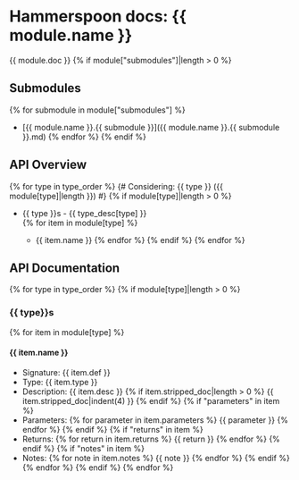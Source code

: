 # Hammerspoon docs: {{ module.name }}

{{ module.doc }}
{% if module["submodules"]|length > 0 %}

## Submodules
{% for submodule in module["submodules"] %}
 * [{{ module.name }}.{{ submodule }}]({{ module.name }}.{{ submodule }}.md)
{% endfor %}
{% endif %}

## API Overview
{% for type in type_order %}
{# Considering: {{ type }} ({{ module[type]|length }}) #}
{% if module[type]|length > 0 %}
* {{ type }}s - {{ type_desc[type] }}</li>
{% for item in module[type] %}
  * {{ item.name }}
{% endfor %}
{% endif %}
{% endfor %}

## API Documentation
{% for type in type_order %}
{% if module[type]|length > 0 %}

### {{ type}}s
{% for item in module[type] %}

#### {{ item.name }}
  * Signature: {{ item.def }}
  * Type: {{ item.type }}
  * Description: {{ item.desc }}
{% if item.stripped_doc|length > 0 %}
  {{ item.stripped_doc|indent(4) }}
{% endif %}
{% if "parameters" in item %}
  * Parameters:
  {% for parameter in item.parameters %}
    {{ parameter }}
  {% endfor %}
{% endif %}
{% if "returns" in item %}
  * Returns:
  {% for return in item.returns %}
    {{ return }}
  {% endfor %}
{% endif %}
{% if "notes" in item %}
  * Notes:
  {% for note in item.notes %}
    {{ note }}
  {% endfor %}
{% endif %}
{% endfor %}
{% endif %}
{% endfor %}

